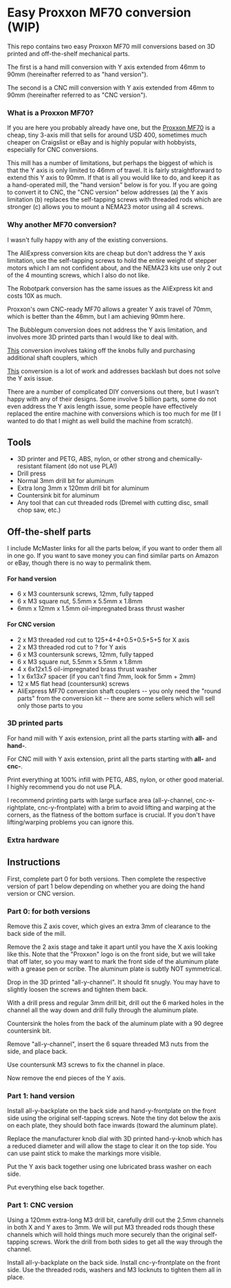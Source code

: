 # Easy Proxxon MF70 conversion (WIP)

This repo contains two easy Proxxon MF70 mill conversions based on 3D printed and off-the-shelf mechanical parts.

The first is a hand mill conversion with Y axis extended from 46mm to 90mm (hereinafter referred to as "hand version").

The second is a CNC mill conversion with Y axis extended from 46mm to 90mm (hereinafter referred to as "CNC version").

### What is a Proxxon MF70?

If you are here you probably already have one, but the [Proxxon MF70](https://www.proxxon.com/us/micromot/37110.php) is a cheap, tiny 3-axis mill that sells for around USD 400, sometimes much cheaper on Craigslist or eBay and is highly popular with hobbyists, especially for CNC conversions.

This mill has a number of limitations, but perhaps the biggest of which is that the Y axis is only limited to 46mm of travel. It is fairly straightforward to extend this Y axis to 90mm. If that is all you would like to do, and keep it as a hand-operated mill, the "hand version" below is for you. If you are going to convert it to CNC, the "CNC version" below addresses (a) the Y axis limitation (b) replaces the self-tapping screws with threaded rods which are stronger (c) allows you to mount a NEMA23 motor using all 4 screws.

### Why another MF70 conversion?

I wasn't fully happy with any of the existing conversions.

The AliExpress conversion kits are cheap but don't address the Y axis limitation, use the self-tapping screws to hold the entire weight of stepper motors which I am not confident about, and the NEMA23 kits use only 2 out of the 4 mounting screws, which I also do not like.

The Robotpark conversion has the same issues as the AliExpress kit and costs 10X as much.

Proxxon's own CNC-ready MF70 allows a greater Y axis travel of 70mm, which is better than the 46mm, but I am achieving 90mm here.

The Bubblegum conversion does not address the Y axis limitation, and involves more 3D printed parts than I would like to deal with.

[This](http://www.jarkman.co.uk/catalog/cnc/mf70.htm) conversion involves taking off the knobs fully and purchasing additional shaft couplers, which

[This](https://www.thingiverse.com/thing:4375769) conversion is a lot of work and addresses backlash but does not solve the Y axis issue.

There are a number of complicated DIY conversions out there, but I wasn't happy with any of their designs. Some involve 5 billion parts, some do not even address the Y axis length issue, some people have effectively replaced the entire machine with conversions which is too much for me (If I wanted to do that I might as well build the machine from scratch).

## Tools
* 3D printer and PETG, ABS, nylon, or other strong and chemically-resistant filament (do not use PLA!)
* Drill press
* Normal 3mm drill bit for aluminum
* Extra long 3mm x 120mm drill bit for aluminum
* Countersink bit for aluminum
* Any tool that can cut threaded rods (Dremel with cutting disc, small chop saw, etc.)

## Off-the-shelf parts

I include McMaster links for all the parts below, if you want to order them all in one go. If you want to save money you can find similar parts on Amazon or eBay, though there is no way to permalink them.

#### For hand version
* 6 x M3 countersunk screws, 12mm, fully tapped
* 6 x M3 square nut, 5.5mm x 5.5mm x 1.8mm
* 6mm x 12mm x 1.5mm oil-impregnated brass thrust washer

#### For CNC version
* 2 x M3 threaded rod cut to 125+4+4+0.5+0.5+5+5 for X axis
* 2 x M3 threaded rod cut to ? for Y axis
* 6 x M3 countersunk screws, 12mm, fully tapped
* 6 x M3 square nut, 5.5mm x 5.5mm x 1.8mm
* 4 x 6x12x1.5 oil-impregnated brass thrust washer
* 1 x 6x13x7 spacer (if you can't find 7mm, look for 5mm + 2mm)
* 12 x M5 flat head (countersunk) screws
* AliExpress MF70 conversion shaft couplers -- you only need the "round parts" from the conversion kit -- there are some sellers which will sell only those parts to you

### 3D printed parts

For hand mill with Y axis extension, print all the parts starting with **all-** and **hand-**.

For CNC mill with Y axis extension, print all the parts starting with **all-** and **cnc-**.

Print everything at 100% infill with PETG, ABS, nylon, or other good material. I highly recommend you do not use PLA.

I recommend printing parts with large surface area (all-y-channel, cnc-x-rightplate, cnc-y-frontplate) with a brim to avoid lifting and warping at the corners, as the flatness of the bottom surface is crucial. If you don't have lifting/warping problems you can ignore this.

### Extra hardware

## Instructions

First, complete part 0 for both versions. Then complete the respective version of part 1 below depending on whether you are doing the hand version or CNC version.

### Part 0: for both versions

Remove this Z axis cover, which gives an extra 3mm of clearance to the back side of the mill.

Remove the 2 axis stage and take it apart until you have the X axis looking like this. Note that the "Proxxon" logo is on the front side, but we will take that off later, so you may want to mark the front side of the aluminum plate with a grease pen or scribe. The aluminum plate is subtly NOT symmetrical.

Drop in the 3D printed "all-y-channel". It should fit snugly. You may have to slightly loosen the screws and tighten them back.

With a drill press and regular 3mm drill bit, drill out the 6 marked holes in the channel all the way down and drill fully through the aluminum plate.

Countersink the holes from the back of the aluminum plate with a 90 degree countersink bit.

Remove "all-y-channel", insert the 6 square threaded M3 nuts from the side, and place back.

Use countersunk M3 screws to fix the channel in place.

Now remove the end pieces of the Y axis.

### Part 1: hand version

Install all-y-backplate on the back side and hand-y-frontplate on the front side using the original self-tapping screws. Note the tiny dot below the axis on each plate, they should both face inwards (toward the aluminum plate).

Replace the manufacturer knob dial with 3D printed hand-y-knob which has a reduced diameter and will allow the stage to clear it on the top side. You can use paint stick to make the markings more visible.

Put the Y axis back together using one lubricated brass washer on each side.

Put everything else back together.

### Part 1: CNC version

Using a 120mm extra-long M3 drill bit, carefully drill out the 2.5mm channels in both X and Y axes to 3mm. We will put M3 threaded rods though these channels which will hold things much more securely than the original self-tapping screws. Work the drill from both sides to get all the way through the channel.

Install all-y-backplate on the back side. Install cnc-y-frontplate on the front side. Use the threaded rods, washers and M3 locknuts to tighten them all in place.



